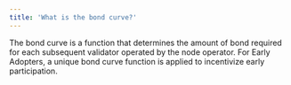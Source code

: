 ```yaml
---
title: 'What is the bond curve?'
---
```


The bond curve is a function that determines the amount of bond required for each subsequent validator operated by the node operator. For Early Adopters, a unique bond curve function is applied to incentivize early participation.
